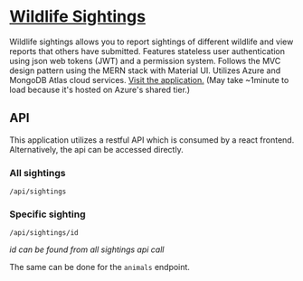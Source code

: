 # [Wildlife Sightings](https://mern-app-test.azurewebsites.net/)

Wildlife sightings allows you to report sightings of different wildlife and view reports that others have submitted. Features stateless user authentication using json web tokens (JWT) and a permission system. Follows the MVC design pattern using the MERN stack with Material UI. Utilizes Azure and MongoDB Atlas cloud services. [Visit the application.](https://mern-app-test.azurewebsites.net/) (May take ~1minute to load because it's hosted on Azure's shared tier.)

## API

This application utilizes a restful API which is consumed by a react frontend. Alternatively, the api can be accessed directly.

### All sightings
    
    /api/sightings

### Specific sighting

    /api/sightings/id
*id can be found from all sightings api call*

The same can be done for the `animals` endpoint.

